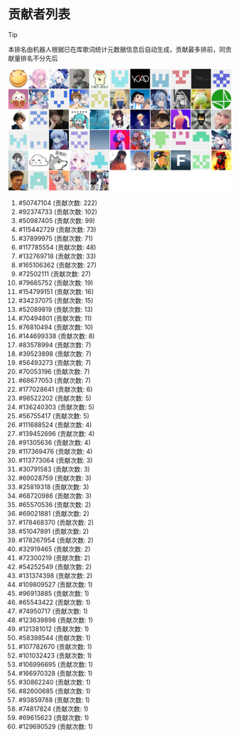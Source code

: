 # 贡献者列表

> [!TIP]
> 本排名由机器人根据已在库歌词统计元数据信息后自动生成，贡献最多排前，同贡献量排名不分先后

![贡献者头像画廊](./CONTRIBUTORS.svg)

1. #50747104 (贡献次数: 222)
2. #92374733 (贡献次数: 102)
3. #50987405 (贡献次数: 99)
4. #115442729 (贡献次数: 73)
5. #37899975 (贡献次数: 71)
6. #117785554 (贡献次数: 48)
7. #132769718 (贡献次数: 33)
8. #165106362 (贡献次数: 27)
9. #72502111 (贡献次数: 27)
10. #79665752 (贡献次数: 19)
11. #154799151 (贡献次数: 16)
12. #34237075 (贡献次数: 15)
13. #52089819 (贡献次数: 13)
14. #70494801 (贡献次数: 11)
15. #76810494 (贡献次数: 10)
16. #144699338 (贡献次数: 8)
17. #83578994 (贡献次数: 7)
18. #39523898 (贡献次数: 7)
19. #56493273 (贡献次数: 7)
20. #70053196 (贡献次数: 7)
21. #68677053 (贡献次数: 7)
22. #177028641 (贡献次数: 6)
23. #98522202 (贡献次数: 5)
24. #136240303 (贡献次数: 5)
25. #56755417 (贡献次数: 5)
26. #111688524 (贡献次数: 4)
27. #139452696 (贡献次数: 4)
28. #91305636 (贡献次数: 4)
29. #117369476 (贡献次数: 4)
30. #113773064 (贡献次数: 3)
31. #30791583 (贡献次数: 3)
32. #69028759 (贡献次数: 3)
33. #25819318 (贡献次数: 3)
34. #68720986 (贡献次数: 3)
35. #65570536 (贡献次数: 2)
36. #69021881 (贡献次数: 2)
37. #178468370 (贡献次数: 2)
38. #51047891 (贡献次数: 2)
39. #178267954 (贡献次数: 2)
40. #32919465 (贡献次数: 2)
41. #72300219 (贡献次数: 2)
42. #54252549 (贡献次数: 2)
43. #131374398 (贡献次数: 2)
44. #109809527 (贡献次数: 1)
45. #96913885 (贡献次数: 1)
46. #65543422 (贡献次数: 1)
47. #74950717 (贡献次数: 1)
48. #123639898 (贡献次数: 1)
49. #121381012 (贡献次数: 1)
50. #58398544 (贡献次数: 1)
51. #107782670 (贡献次数: 1)
52. #101032423 (贡献次数: 1)
53. #106996695 (贡献次数: 1)
54. #166970328 (贡献次数: 1)
55. #30862240 (贡献次数: 1)
56. #82600685 (贡献次数: 1)
57. #93859788 (贡献次数: 1)
58. #74817824 (贡献次数: 1)
59. #69615623 (贡献次数: 1)
60. #129690529 (贡献次数: 1)
